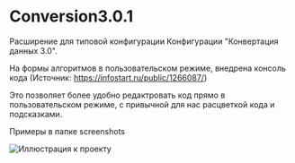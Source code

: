 # Conversion3.0.1

Расширение для типовой конфигурации Конфигурации "Конвертация данных 3.0".

На формы алгоритмов в пользовательском режиме, внедрена консоль кода (Источник: https://infostart.ru/public/1266087/)

Это позволяет более удобно редактровать код прямо в пользовательском режиме, с привычной для нас расцветкой кода и подсказками.

Примеры в папке screenshots


![Иллюстрация к проекту](https://github.com/ViktorErmakov/Conversion3.0.1/master/screenshots/image.png)

